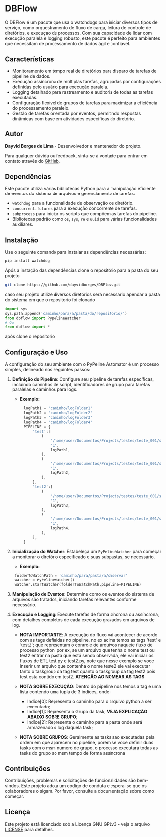 # DBFlow
O DBFlow é um pacote que usa o watchdogs para iniciar diversos tipos de serviço, como orquestramento de fluxo de carga, leitura de controle de diretórios, e execuçao de processos.
Com sua capacidade de lidar com execução paralela e logging robusto, este pacote é perfeito para ambientes que necessitam de processamento de dados ágil e confiável.

## Características

- Monitoramento em tempo real de diretórios para disparo de tarefas de pipeline de dados.
- Execução assíncrona de múltiplas tarefas, agrupadas por configurações definidas pelo usuário para execução paralela.
- Logging detalhado para rastreamento e auditoria de todas as tarefas executadas.
- Configuração flexível de grupos de tarefas para maximizar a eficiência do processamento paralelo.
- Gestão de tarefas orientada por eventos, permitindo respostas dinâmicas com base em atividades específicas do diretório.

## Autor

**Dayvid Borges de Lima** - Desenvolvedor e mantenedor do projeto. 

Para qualquer dúvida ou feedback, sinta-se à vontade para entrar em contato através do [GitHub](https://github.com/dayvidborges).

## Dependências

Este pacote utiliza várias bibliotecas Python para a manipulação eficiente de eventos do sistema de arquivos e gerenciamento de tarefas:

- `watchdog` para a funcionalidade de observação de diretório.
- `concurrent.futures` para a execução concorrente de tarefas.
- `subprocess` para iniciar os scripts que compõem as tarefas do pipeline.
- Bibliotecas padrão como `os`, `sys`, `re` e `uuid` para várias funcionalidades auxiliares.

## Instalação

Use o seguinte comando para instalar as dependências necessárias:

```bash
pip install watchdog
```

Após a instação das dependências clone o repositório para a pasta do seu projeto

```bash
git clone https://github.com/dayvidborges/DBFlow.git
```

caso seu projeto utilize diversos diretórios será necessario apendar a pasta do sistema em que o repositorio foi clonado

```python
import sys
sys.path.append('caminho/para/a/pasta/do/repositorio/')
from dbflow import PypelineWatcher
# Ou
from dbflow import *
```

após clone o repositorio
## Configuração e Uso
A configuração do seu ambiente com o PyPeline Automator é um processo simples, delineado nos seguintes passos:

1. **Definição do Pipeline**: Configure seu pipeline de tarefas específicas, incluindo caminhos de script, identificadores de grupo para tarefas paralelas e caminhos para logs.

   - **Exemplo:**
   ```Python
        logPath1 = 'caminho/logFolder1'
        logPath2 = 'caminho/logFolder2'
        logPath3 = 'caminho/logFolder3'
        logPath4 = 'caminho/logFolder4'
        PIPELINE = {
            'test':[
                (
                    '/home/user/Documentos/Projects/testes/teste_001/src/python/test.py',
                    '1',
                    logPath1,
                ),
                (
                    '/home/user/Documentos/Projects/testes/teste_001/src/python/test2.py',
                    '1',
                    logPath2,
                ),
            ],
            'test2':[
                (
                    '/home/user/Documentos/Projects/testes/teste_001/src/python/test.py',
                    '1',
                    logPath3,
                ),
                (
                    '/home/user/Documentos/Projects/testes/teste_001/src/python/test2.py',
                    '1',
                    logPath4,
                ),
            ],
        }
   ```
2. **Inicialização do Watcher**: Estabeleça um `PyPelineWatcher` para começar a monitorar o diretório especificado e suas subpastas, se necessário.

   - **Exemplo:**
   ```Python
    folderToWatchPath = 'caminho/para/pasta/a/observar'
    watcher = PyPelineWatcher()
    watcher.startWatcher(folderToWatchPath,pipeline=PIPELINE)
   ```
4. **Manipulação de Eventos**: Determine como os eventos do sistema de arquivos são tratados, iniciando tarefas relevantes conforme necessário.
5. **Execução e Logging**: Execute tarefas de forma síncrona ou assíncrona, com detalhes completos de cada execução gravados em arquivos de log.
    - **NOTA IMPORTANTE**: A execução do fluxo vai acontecer de acordo com as tags definidas no pipeline, no ex acima temos as tags 'test' e 'test2';
      que representam o controle de arquivos naquele fluxo de processo python, por ex, se um arquivo que tenha o nome test ou test2 entrar na pasta que está sendo observada,
      ele vai iniciar os fluxos de ETL test.py e test2.py, note que nesse exemplo se voce inserir um arquivo que contenha o nome teste2 ele vai executar tanto o taskgroup da
      tag test quanto o taskgroup da tag test2 pois test esta contido em test2. **ATENÇÃO AO NOMEAR AS TAGS**

     - **NOTA SOBRE EXECUÇÃO**: Dentro do pipeline nos temos a tag e uma lista contendo uma tupla de 3 indices, onde-
         * Indíce[0]: Representa o caminho para o arquivo python a ser executado;
         * Indíce[1]: Representa o Grupo da task, **VEJA EXPLICAÇÃO ABAIXO SOBRE GRUPO**;
         * Indíce[2]: Representa o caminho para a pasta onde será armazenado o log daquela task;

     - **NOTA SOBRE GRUPOS**: Geralmente as tasks sao executadas pela ordem em que aparecem no pipeline, porém se voce definir duas tasks com o msm numero de grupo,
         o processo executará todas as tasks do grupo ao msm tempo de forma assíncrona

## Contribuições
Contribuições, problemas e solicitações de funcionalidades são bem-vindos. Este projeto adota um código de conduta e espera-se que os colaboradores o sigam. Por favor, consulte a documentação sobre como começar.

## Licença
Este projeto está licenciado sob a Licença GNU GPLv3 - veja o arquivo [LICENSE](https://github.com/dayvidborges/DBFlow/blob/main/LICENSE) para detalhes.

